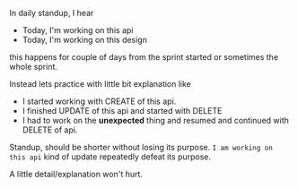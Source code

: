 <!--


---
 "Opinion : A little explanation won't hurt"
date: 2018-12-14 00:05:00 IST
updated: 2018-12-14 00:05:00 IST
categories: opinion
tags: standup
---

-->
<!DOCTYPE html>
<html>

<head>
  <title>basic-git-workflow</title>
  <meta charset="utf-8">
  <meta name="viewport" content="width=device-width, initial-scale=1.0">

  <link rel="stylesheet" href="./css/bootstrap.css">
  <link rel="stylesheet" href="./css/bootstrap.grid.css">
  <link rel="stylesheet" href="./css/bootstrap.min.css">
  <link rel="stylesheet" href="./css/bootstrap-reboot.min.css">
  <link rel="stylesheet" href="./css/bootstrap.css.map">
  <link rel="stylesheet" href="./css/blog-home.css">
  <link rel="stylesheet" href="./css/prism.css">
  <script async defer src="./css/prism.js"></script>
</head>

<body>

In daily standup, I hear

- Today, I'm working on this api
- Today, I'm working on this design

this happens for couple of days from the sprint started or sometimes the whole sprint.

Instead lets practice with little bit explanation like

- I started working with CREATE of this api.
- I finished UPDATE of this api and started with DELETE
- I had to work on the **unexpected** thing and resumed and continued with DELETE of api.

Standup, should be shorter without losing its purpose. `I am working on this api` kind of update repeatedly
defeat its purpose.

A little detail/explanation won't hurt.
